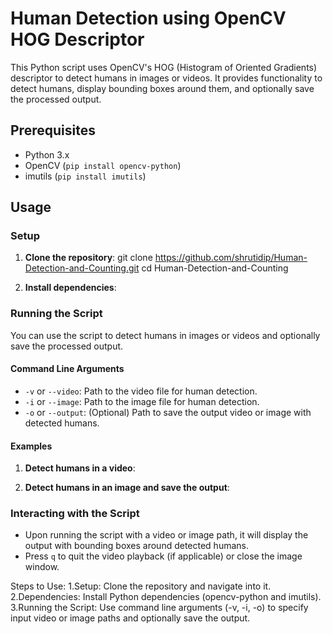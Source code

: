 # Human Detection using OpenCV HOG Descriptor

This Python script uses OpenCV's HOG (Histogram of Oriented Gradients) descriptor to detect humans in images or videos. It provides functionality to detect humans, display bounding boxes around them, and optionally save the processed output.

## Prerequisites

- Python 3.x
- OpenCV (`pip install opencv-python`)
- imutils (`pip install imutils`)

## Usage

### Setup
1. **Clone the repository**:
git clone https://github.com/shrutidip/Human-Detection-and-Counting.git
cd Human-Detection-and-Counting


2. **Install dependencies**:

### Running the Script

You can use the script to detect humans in images or videos and optionally save the processed output.

#### Command Line Arguments

- `-v` or `--video`: Path to the video file for human detection.
- `-i` or `--image`: Path to the image file for human detection.
- `-o` or `--output`: (Optional) Path to save the output video or image with detected humans.

#### Examples

1. **Detect humans in a video**:

2. **Detect humans in an image and save the output**:

### Interacting with the Script

- Upon running the script with a video or image path, it will display the output with bounding boxes around detected humans.
- Press `q` to quit the video playback (if applicable) or close the image window.

Steps to Use:
1.Setup: Clone the repository and navigate into it.
2.Dependencies: Install Python dependencies (opencv-python and imutils).
3.Running the Script: Use command line arguments (-v, -i, -o) to specify input video or image paths and optionally save the output.

